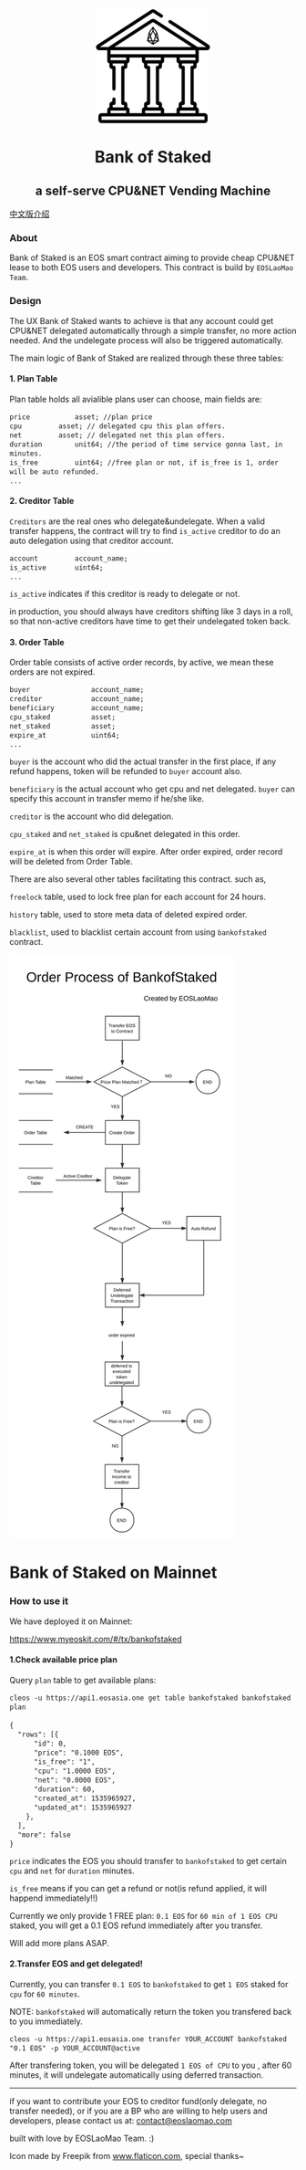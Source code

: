 <p align="center">
  <img width="200" height="200" src="./BankofStaked-logo.png">
</p>

<h1 align="center">
Bank of Staked
</h1>
<h2 align="center">
a self-serve CPU&NET Vending Machine
</h2>


<a href="./README-CN.md">中文版介绍</a>

### About
Bank of Staked is an EOS smart contract aiming to provide cheap CPU&NET lease to both EOS users and developers. This contract is build by `EOSLaoMao Team`.

### Design

The UX Bank of Staked wants to achieve is that any account could get CPU&NET delegated automatically through a simple transfer, no more action needed. And the undelegate process will also be triggered automatically.

The main logic of Bank of Staked are realized through these three tables:

#### 1. Plan Table

Plan table holds all avialible plans user can choose, main fields are:

```
price			asset; //plan price
cpu			asset; // delegated cpu this plan offers.
net			asset; // delegated net this plan offers.
duration		unit64; //the period of time service gonna last, in minutes.
is_free			uint64; //free plan or not, if is_free is 1, order will be auto refunded.
...
```

#### 2. Creditor Table

`Creditors` are the real ones who delegate&undelegate. When a valid transfer happens, the contract will try to find `is_active` creditor to do an auto delegation using that creditor account.

```
account			account_name;
is_active		uint64;
...
```

`is_active` indicates if this creditor is ready to delegate or not.

in production, you should always have creditors shifting like 3 days in a roll, so that non-active creditors have time to get their undelegated token back.

#### 3. Order Table

Order table consists of active order records, by active, we mean these orders are not expired.

```
buyer				account_name;
creditor			account_name;
beneficiary			account_name;
cpu_staked			asset;
net_staked			asset;
expire_at			uint64;
...
```

`buyer` is the account who did the actual transfer in the first place, if any refund happens, token will be refunded to `buyer` account also.

`beneficiary` is the actual account who get cpu and net delegated. `buyer` can specify this account in transfer memo if he/she like.

`creditor` is the account who did delegation.

`cpu_staked` and `net_staked` is cpu&net delegated in this order.

`expire_at` is when this order will expire. After order expired, order record will be deleted from Order Table.


There are also several other tables facilitating this contract. such as,

`freelock` table, used to lock free plan for each account for 24 hours.

`history` table, used to store meta data of deleted expired order.

`blacklist`, used to blacklist certain account from using `bankofstaked` contract.


![Process](./Order-Process-of-BankofStaked.svg)


# Bank of Staked on Mainnet

### How to use it

We have deployed it on Mainnet: 

https://www.myeoskit.com/#/tx/bankofstaked


#### 1.Check available price plan

Query `plan` table to get available plans:


```
cleos -u https://api1.eosasia.one get table bankofstaked bankofstaked plan

{
  "rows": [{
      "id": 0,
      "price": "0.1000 EOS",
      "is_free": "1",
      "cpu": "1.0000 EOS",
      "net": "0.0000 EOS",
      "duration": 60,
      "created_at": 1535965927,
      "updated_at": 1535965927
    },
  ],
  "more": false
}
```

`price` indicates the EOS you should transfer to `bankofstaked` to get certain `cpu` and `net` for `duration` minutes.

`is_free` means if you can get a refund or not(is refund applied, it will happend immediately!!)

Currently we only provide 1 FREE plan: `0.1 EOS` for `60 min of 1 EOS CPU` staked, you will get a 0.1 EOS refund immediately after you transfer.

Will add more plans ASAP.


#### 2.Transfer EOS and get delegated!


Currently, you can transfer `0.1 EOS` to `bankofstaked` to get `1 EOS` staked for `cpu` for `60 minutes`. 

NOTE: `bankofstaked` will automatically return the token you transfered back to you immediately.



```
cleos -u https://api1.eosasia.one transfer YOUR_ACCOUNT bankofstaked "0.1 EOS" -p YOUR_ACCOUNT@active
```

After transfering token, you will be delegated `1 EOS of CPU` to you , after 60 minutes, it will undelegate automatically using deferred transaction.



---

if you want to contribute your EOS to creditor fund(only delegate, no transfer needed), or if you are a BP who are willing to help users and developers, please contact us at: contact@eoslaomao.com

built with love by EOSLaoMao Team. :)

Icon made by Freepik from www.flaticon.com, special thanks~
